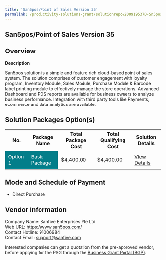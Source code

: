 ```yaml
---
title: 'San5pos/Point of Sales Version 35'
permalink: /productivity-solutions-grant/solutionrepo/200919537D-Sn5posPont-of-Sls-v-35-G
---
```


## San5pos/Point of Sales Version 35

## Overview

**Description**

San5pos solution is a simple and feature rich cloud-based point of sales system. The solution comprises of customer engagement with loyalty program, Inventory Module, Sales Module, Purchase Module & Barcode label printing module to effectively manage the store operations. Advanced Dashboard and POS reports are available for business owners to analyze business performance. Integration with third party tools like Payments, ecommerce and data analytics are available.

## Solution Packages Option(s)

<table>
<tr>
<th><b>No.</b></th>
<th><b>Package Name</b></th>
<th><b>Total Package Cost</b></th>
<th><b>Total Qualifying Cost</b></th>
<th><b>Solution Details</b></th>
</tr>
<tr>
<td style='padding: 10px; background-color: #037E8A; color: #FFFFFF;'>Option 1</td>
<td style='padding: 10px; background-color: #037E8A; color: #FFFFFF;'>Basic Package</td>
<td style='padding: 10px;'>$4,400.00</td>
<td style='padding: 10px;'>$4,400.00</td>
<td style='padding: 10px;'><a href='https://www.gobusiness.gov.sg/images/psg/Sanfive_San5pos_09052024_Desensitised_Annex3_Part1.pdf' target='_blank'>View Details</a></td>
</tr>
</table>

## Mode and Schedule of Payment

 - Direct Purchase

## Vendor Information

 Company Name: Sanfive Enterprises Pte Ltd<br>Web URL: https://www.san5pos.com/ <br>Contact Hotline: 91006984 <br>Contact Email: support@sanfive.com <br>

Interested companies can get a quotation from the pre-approved vendor, before applying for the PSG through the <a href='https://www.businessgrants.gov.sg/' target='_blank' rel='noopener'>Business Grant Portal (BGP)</a>.

<script src="/jquery/resize-tables.js"></script>
